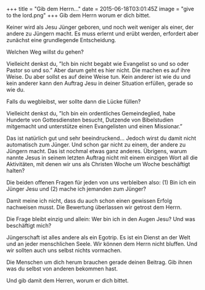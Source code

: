 +++
title = "Gib dem Herrn..."
date = 2015-06-18T03:01:45Z
image = "give to the lord.png"
+++
Gib dem Herrn worum er dich bittet.

Keiner wird als Jesu Jünger geboren, und noch weit weniger als einer, der andere zu Jüngern macht. Es muss erlernt und erübt werden, erfordert aber zunächst eine grundlegende Entscheidung.

Welchen Weg willst du gehen?

Vielleicht  denkst du, ”Ich bin nicht begabt wie Evangelist so und so oder Pastor so und so.” Aber darum geht es hier nicht. Die machen es auf ihre Weise. Du aber sollst es auf deine Weise tun. Kein anderer ist wie du und kein anderer kann den Auftrag Jesu in deiner Situation erfüllen, gerade so wie du.

Falls du wegbleibst, wer sollte dann die Lücke füllen?

Vielleicht denkst du, ”Ich bin ein ordentliches Gemeindeglied, habe Hunderte von Gottesdiensten besucht, Dutzende von Bibelstudien mitgemacht und unterstütze einen Evangelisten und einen Missionar.”

Das ist natürlich gut und sehr beeindruckend… Jedoch wirst du damit nicht automatisch zum Jünger. Und schon gar nicht zu einem, der andere zu Jüngern macht. Das ist nochmal etwas ganz anderes. Übrigens, warum nannte Jesus in seinem letzten Auftrag nicht mit einem einzigen Wort all die Aktivitäten, mit denen wir uns als Christen Woche um Woche beschäftigt halten?

Die beiden offenen Fragen für jeden von uns verbleiben also: (1) Bin ich ein Jünger Jesu und (2) mache ich jemanden zum Jünger?

Damit meine ich nicht, dass du auch schon einen gewissen Erfolg nachweisen musst. Die Bewertung überlassen wir getrost dem Herrn.

Die Frage bleibt einzig und allein: Wer bin ich in den Augen Jesu? Und was beschäftigt mich?

Jüngerschaft ist alles andere als ein Egotrip. Es ist ein Dienst an der Welt und an jeder menschlichen Seele. Wir können dem Herrn nicht bluffen. Und wir sollten auch uns selbst nichts vormachen.

Die Menschen um dich herum brauchen gerade deinen Beitrag. Gib ihnen was du selbst von anderen bekommen hast.

Und gib damit dem Herren, worum er dich bittet.
